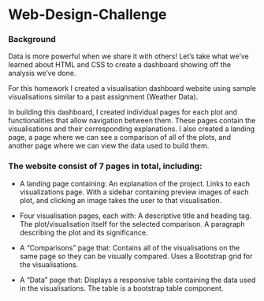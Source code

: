 # Web-Design-Challenge
### Background
Data is more powerful when we share it with others! Let’s take what we’ve learned about HTML and CSS to create a dashboard showing off the analysis we’ve done.

For this homework I created a visualisation dashboard website using sample visualisations similar to a past assignment (Weather Data).

In building this dashboard, I created individual pages for each plot and functionalities that allow navigation between them. These pages contain the visualisations and their corresponding explanations. I also created a landing page, a page where we can see a comparison of all of the plots, and another page where we can view the data used to build them.

### The website consist of 7 pages in total, including:
- A landing page containing:
An explanation of the project. Links to each visualizations page. With a sidebar containing preview images of each plot, and clicking an image takes the user to that visualisation.

- Four visualisation pages, each with:
A descriptive title and heading tag. The plot/visualisation itself for the selected comparison. A paragraph describing the plot and its significance.

- A “Comparisons” page that:
Contains all of the visualisations on the same page so they can be visually compared. Uses a Bootstrap grid for the visualisations.

- A “Data” page that:
Displays a responsive table containing the data used in the visualisations. The table is a bootstrap table component.

